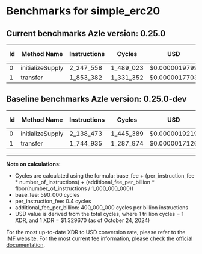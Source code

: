 # Benchmarks for simple_erc20

## Current benchmarks Azle version: 0.25.0

| Id  | Method Name      | Instructions | Cycles    | USD           | USD/Million Calls | Change                            |
| --- | ---------------- | ------------ | --------- | ------------- | ----------------- | --------------------------------- |
| 0   | initializeSupply | 2_247_558    | 1_489_023 | $0.0000019799 | $1.97             | <font color="red">+109_085</font> |
| 1   | transfer         | 1_853_382    | 1_331_352 | $0.0000017703 | $1.77             | <font color="red">+108_447</font> |

## Baseline benchmarks Azle version: 0.25.0-dev

| Id  | Method Name      | Instructions | Cycles    | USD           | USD/Million Calls |
| --- | ---------------- | ------------ | --------- | ------------- | ----------------- |
| 0   | initializeSupply | 2_138_473    | 1_445_389 | $0.0000019219 | $1.92             |
| 1   | transfer         | 1_744_935    | 1_287_974 | $0.0000017126 | $1.71             |

---

**Note on calculations:**

- Cycles are calculated using the formula: base_fee + (per_instruction_fee \* number_of_instructions) + (additional_fee_per_billion \* floor(number_of_instructions / 1_000_000_000))
- base_fee: 590_000 cycles
- per_instruction_fee: 0.4 cycles
- additional_fee_per_billion: 400_000_000 cycles per billion instructions
- USD value is derived from the total cycles, where 1 trillion cycles = 1 XDR, and 1 XDR = $1.329670 (as of October 24, 2024)

For the most up-to-date XDR to USD conversion rate, please refer to the [IMF website](https://www.imf.org/external/np/fin/data/rms_sdrv.aspx).
For the most current fee information, please check the [official documentation](https://internetcomputer.org/docs/current/developer-docs/gas-cost#execution).
